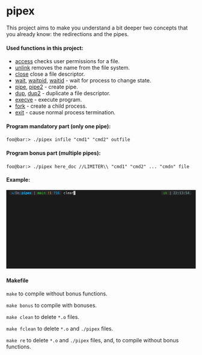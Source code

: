 # pipex
This project aims to make you understand a bit deeper two concepts that you already know: the redirections and the pipes.

#### Used functions in this project:
- [access](https://linux.die.net/man/2/access) checks user permissions for a file.
- [unlink](https://man7.org/linux/man-pages/man2/unlink.2.html) removes the name from the file system.
- [close](https://linux.die.net/man/2/close) close a file descriptor.
- [wait](https://man7.org/linux/man-pages/man2/wait.2.html), [waitpid](https://man7.org/linux/man-pages/man2/wait.2.html), [waitid](https://man7.org/linux/man-pages/man2/wait.2.html) - wait for process to change state.
- [pipe](https://man7.org/linux/man-pages/man2/pipe.2.html), [pipe2](https://man7.org/linux/man-pages/man2/pipe.2.html) - create pipe.
- [dup](https://man7.org/linux/man-pages/man2/dup.2.html), [dup2](https://man7.org/linux/man-pages/man2/dup.2.html) - duplicate a file descriptor.
- [execve](https://man7.org/linux/man-pages/man2/execve.2.html) - execute program.
- [fork](https://man7.org/linux/man-pages/man2/fork.2.html) - create a child process.
- [exit](https://man7.org/linux/man-pages/man3/exit.3.html) - cause normal process termination.

#### Program mandatory part (only one pipe):
```console
foo@bar:> ./pipex infile "cmd1" "cmd2" outfile
```

#### Program bonus part (multiple pipes):
```console
foo@bar:> ./pipex here_doc //LIMITER\\ "cmd1" "cmd2" ... "cmdn" file
```

#### Example:

![image](https://github.com/keshkesh-down/pipex/blob/main/pipex.gif)

#### Makefile
`make` to compile without bonus functions.

`make bonus` to compile with bonuses.

`make clean` to delete `*.o` files.

`make fclean` to delete `*.o` and `./pipex` files.

`make re` to delete `*.o` and `./pipex` files, and, to compile without bonus functions.
